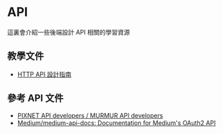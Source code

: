 # API

這裏會介紹一些後端設計 API 相關的學習資源

## 教學文件

* [HTTP API 設計指南](https://kcyeu.gitbooks.io/http-api-design-guide-tc/content/)

## 參考 API 文件

* [PIXNET API developers / MURMUR API developers](https://developer.pixnet.pro/#!/doc/pixnetApi/oauthApi)
* [Medium/medium-api-docs: Documentation for Medium's OAuth2 API](https://github.com/Medium/medium-api-docs)

